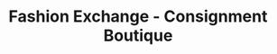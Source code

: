 ---
title: "Fashion Exchange - Consignment Boutique"
url: /topeka/fashion-exchange-consignment-boutique/
shop: antiques
---